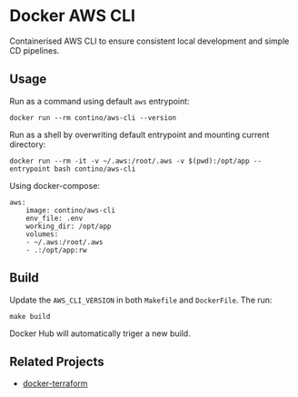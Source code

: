 # Docker AWS CLI
Containerised AWS CLI to ensure consistent local development and simple CD pipelines.

## Usage
Run as a command using default `aws` entrypoint:

    docker run --rm contino/aws-cli --version

Run as a shell by overwriting default entrypoint and mounting current directory:

    docker run --rm -it -v ~/.aws:/root/.aws -v $(pwd):/opt/app --entrypoint bash contino/aws-cli

Using docker-compose:

    aws:
        image: contino/aws-cli
        env_file: .env
        working_dir: /opt/app
        volumes:
        - ~/.aws:/root/.aws
        - .:/opt/app:rw

## Build 
Update the `AWS_CLI_VERSION` in both `Makefile` and `DockerFile`. The run:

    make build

Docker Hub will automatically triger a new build.

## Related Projects

- [docker-terraform](https://github.com/contino/docker-terraform)